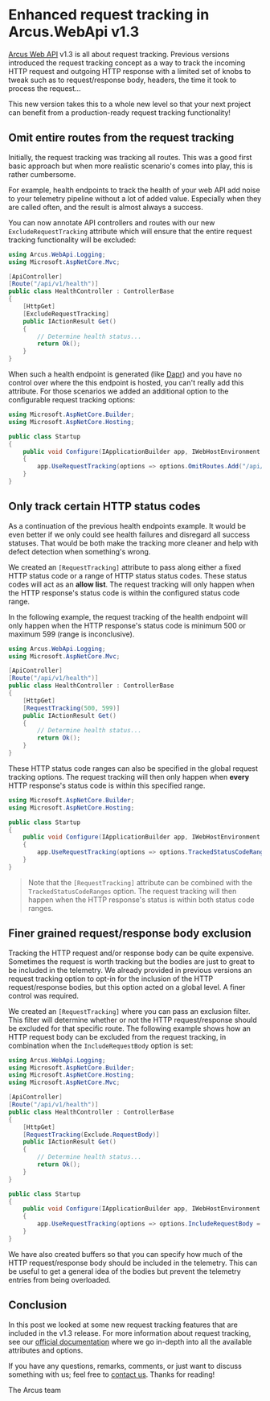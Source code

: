 # Enhanced request tracking in Arcus.WebApi v1.3

[Arcus Web API](https://github.com/arcus-azure/arcus.webapi) v1.3 is all about request tracking. Previous versions introduced the request tracking concept as a way to track the incoming HTTP request and outgoing HTTP response with a limited set of knobs to tweak such as to request/response body, headers, the time it took to process the request...

This new version takes this to a whole new level so that your next project can benefit from a production-ready request tracking functionality!

## Omit entire routes from the request tracking

Initially, the request tracking was tracking all routes. This was a good first basic approach but when more realistic scenario's comes into play, this is rather cumbersome.

For example, health endpoints to track the health of your web API add noise to your telemetry pipeline without a lot of added value. Especially when they are called often, and the result is almost always a success.

You can now annotate API controllers and routes with our new `ExcludeRequestTracking` attribute which will ensure that the entire request tracking functionality will be excluded:

```csharp
using Arcus.WebApi.Logging;
using Microsoft.AspNetCore.Mvc;

[ApiController]
[Route("/api/v1/health")]
public class HealthController : ControllerBase
{
    [HttpGet]
    [ExcludeRequestTracking]
    public IActionResult Get()
    {
        // Determine health status...
        return Ok();
    }
}
```

When such a health endpoint is generated (like [Dapr](https://docs.dapr.io/developing-applications/building-blocks/observability/sidecar-health/)) and you have no control over where the this endpoint is hosted, you can't really add this attribute. For those scenarios we added an additional option to the configurable request tracking options:

```csharp
using Microsoft.AspNetCore.Builder;
using Microsoft.AspNetCore.Hosting;

public class Startup
{
    public void Configure(IApplicationBuilder app, IWebHostEnvironment env)
    {
        app.UseRequestTracking(options => options.OmitRoutes.Add("/api/v1/health"));
    }
}
```

## Only track certain HTTP status codes

As a continuation of the previous health endpoints example. It would be even better if we only could see health failures and disregard all success statuses. That would be both make the tracking more cleaner and help with defect detection when something's wrong.

We created an `[RequestTracking]` attribute to pass along either a fixed HTTP status code or a range of HTTP status status codes.
These status codes will act as an **allow list**. The request tracking will only happen when the HTTP response's status code is within the configured status code range.

In the following example, the request tracking of the health endpoint will only happen when the HTTP response's status code is minimum 500 or maximum 599 (range is inconclusive).

```csharp
using Arcus.WebApi.Logging;
using Microsoft.AspNetCore.Mvc;

[ApiController]
[Route("/api/v1/health")]
public class HealthController : ControllerBase
{
    [HttpGet]
    [RequestTracking(500, 599)]
    public IActionResult Get()
    {
        // Determine health status...
        return Ok();
    }
}
```

These HTTP status code ranges can also be specified in the global request tracking options. The request tracking will then only happen when **every** HTTP response's status code is within this specified range.

```csharp
using Microsoft.AspNetCore.Builder;
using Microsoft.AspNetCore.Hosting;

public class Startup
{
    public void Configure(IApplicationBuilder app, IWebHostEnvironment env)
    {
        app.UseRequestTracking(options => options.TrackedStatusCodeRanges.Add(new StatusCodeRange(500, 599));
    }
}
```

> Note that the `[RequestTracking]` attribute can be combined with the `TrackedStatusCodeRanges` option. The request tracking will then happen when the HTTP response's status is within both status code ranges.

## Finer grained request/response body exclusion

Tracking the HTTP request and/or response body can be quite expensive. Sometimes the request is worth tracking but the bodies are just to great to be included in the telemetry. We already provided in previous versions an request tracking option to opt-in for the inclusion of the HTTP request/response bodies, but this option acted on a global level. A finer control was required.

We created an `[RequestTracking]` where you can pass an exclusion filter. This filter will determine whether or not the HTTP request/response should be excluded for that specific route.
The following example shows how an HTTP request body can be excluded from the request tracking, in combination when the `IncludeRequestBody` option is set:

```csharp
using Arcus.WebApi.Logging;
using Microsoft.AspNetCore.Builder;
using Microsoft.AspNetCore.Hosting;
using Microsoft.AspNetCore.Mvc;

[ApiController]
[Route("/api/v1/health")]
public class HealthController : ControllerBase
{
    [HttpGet]
    [RequestTracking(Exclude.RequestBody)]
    public IActionResult Get()
    {
        // Determine health status...
        return Ok();
    }
}

public class Startup
{
    public void Configure(IApplicationBuilder app, IWebHostEnvironment env)
    {
        app.UseRequestTracking(options => options.IncludeRequestBody = true);
    }
}
```

We have also created buffers so that you can specify how much of the HTTP request/response body should be included in the telemetry. This can be useful to get a general idea of the bodies but prevent the telemetry entries from being overloaded.

## Conclusion

In this post we looked at some new request tracking features that are included in the v1.3 release. For more information about request tracking, see our [official documentation](https://webapi.arcus-azure.net/features/logging#logging-incoming-requests) where we go in-depth into all the available attributes and options.

If you have any questions, remarks, comments, or just want to discuss something with us; feel free to [contact us](https://github.com/arcus-azure/arcus.webapi/issues/new/choose).
Thanks for reading!

The Arcus team
